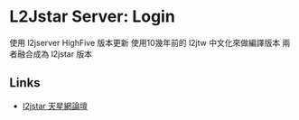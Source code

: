 L2Jstar Server: Login
===

<!-- L2J Server: Login is the authentication server, users are redirected to a game server afterward. -->

<!-- # ![](./src/main/resources/l2j-server-login-logo_256x256.png) -->

使用 l2jserver HighFive 版本更新
使用10幾年前的 l2jtw 中文化來做編譯版本 
兩者融合成為 l2jstar 版本

Links
---

- [ l2jstar 天星網論壇 ](http://chenstar.clouds.tw/index.php?i=1)

<!-- # - [Forums](http://www.l2jserver.com/forum/)

# - [Discord](https://discord.gg/AzHh7e2Sej)

# - [Trello](https://trello.com/b/qjLoH966)

# - [@l2jserver](https://twitter.com/l2jserver) -->
